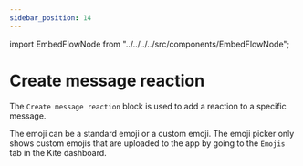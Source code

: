 ```yaml
---
sidebar_position: 14
---
```


import EmbedFlowNode from "../../../../src/components/EmbedFlowNode";

# Create message reaction

The `Create message reaction` block is used to add a reaction to a specific message.

The emoji can be a standard emoji or a custom emoji. The emoji picker only shows custom emojis that are uploaded to the app by going to the `Emojis` tab in the Kite dashboard.

<EmbedFlowNode type="action_message_reaction_create" />
